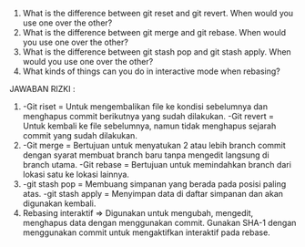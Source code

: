 1. What is the difference between git reset and git revert. When would you use one over the other?
2. What is the difference between git merge and git rebase. When would you use one over the other?
3. What is the difference between git stash pop and git stash apply. When would you use one over the other?
4. What kinds of things can you do in interactive mode when rebasing?

JAWABAN RIZKI :
1. -Git riset  = Untuk mengembalikan file ke kondisi sebelumnya dan menghapus commit berikutnya yang sudah dilakukan.
   -Git revert = Untuk kembali ke file sebelumnya, namun tidak menghapus sejarah commit yang sudah dilakukan.
2. -Git merge  = Bertujuan untuk menyatukan 2 atau lebih branch commit dengan syarat membuat branch baru tanpa mengedit langsung di branch utama.
   -Git rebase = Bertujuan untuk memindahkan branch dari lokasi satu ke lokasi lainnya.
3. -git stash pop   = Membuang simpanan yang berada pada posisi paling atas. 
   -git stash apply = Menyimpan data di daftar simpanan dan akan digunakan kembali.
4.  Rebasing interaktif => Digunakan untuk mengubah, mengedit, menghapus data dengan menggunakan commit. Gunakan SHA-1 dengan menggunakan commit untuk mengaktifkan interaktif pada rebase.